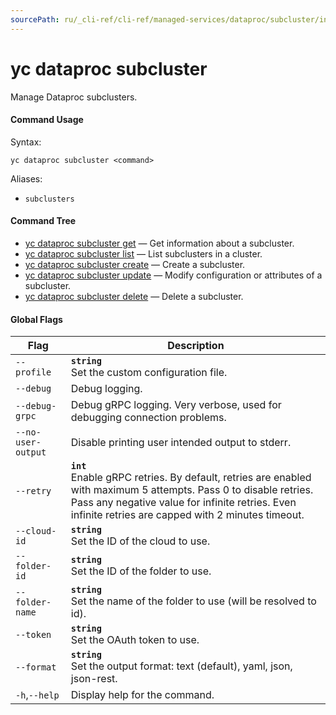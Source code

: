 ```yaml
---
sourcePath: ru/_cli-ref/cli-ref/managed-services/dataproc/subcluster/index.md
---
```

# yc dataproc subcluster

Manage Dataproc subclusters.

#### Command Usage

Syntax: 

`yc dataproc subcluster <command>`

Aliases: 

- `subclusters`

#### Command Tree

- [yc dataproc subcluster get](get.md) — Get information about a subcluster.
- [yc dataproc subcluster list](list.md) — List subclusters in a cluster.
- [yc dataproc subcluster create](create.md) — Create a subcluster.
- [yc dataproc subcluster update](update.md) — Modify configuration or attributes of a subcluster.
- [yc dataproc subcluster delete](delete.md) — Delete a subcluster.

#### Global Flags

| Flag | Description |
|----|----|
|`--profile`|<b>`string`</b><br/>Set the custom configuration file.|
|`--debug`|Debug logging.|
|`--debug-grpc`|Debug gRPC logging. Very verbose, used for debugging connection problems.|
|`--no-user-output`|Disable printing user intended output to stderr.|
|`--retry`|<b>`int`</b><br/>Enable gRPC retries. By default, retries are enabled with maximum 5 attempts. Pass 0 to disable retries. Pass any negative value for infinite retries. Even infinite retries are capped with 2 minutes timeout.|
|`--cloud-id`|<b>`string`</b><br/>Set the ID of the cloud to use.|
|`--folder-id`|<b>`string`</b><br/>Set the ID of the folder to use.|
|`--folder-name`|<b>`string`</b><br/>Set the name of the folder to use (will be resolved to id).|
|`--token`|<b>`string`</b><br/>Set the OAuth token to use.|
|`--format`|<b>`string`</b><br/>Set the output format: text (default), yaml, json, json-rest.|
|`-h`,`--help`|Display help for the command.|

